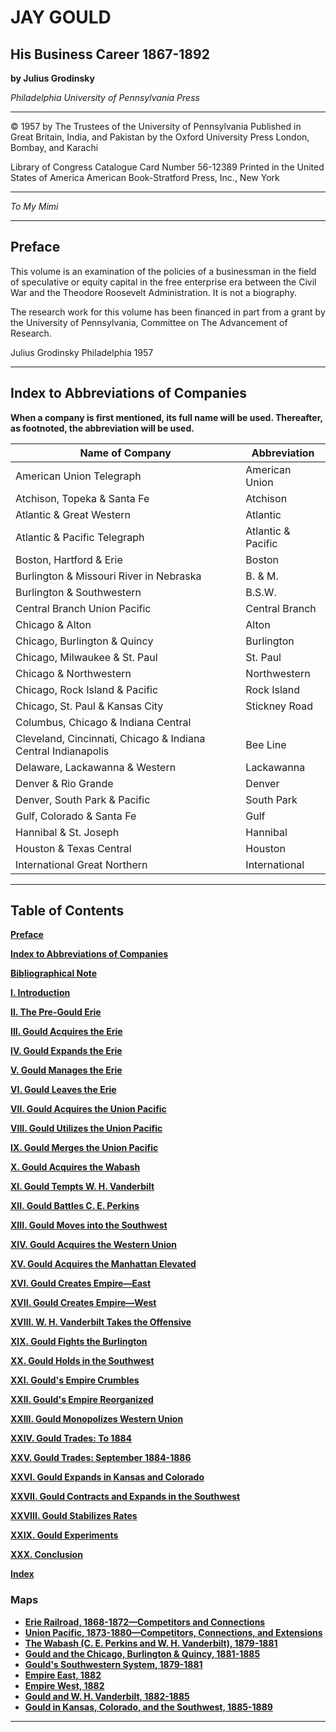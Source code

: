 # JAY GOULD
## His Business Career 1867-1892

**by Julius Grodinsky**

*Philadelphia*
*University of Pennsylvania Press*

---

© 1957 by The Trustees of the University of Pennsylvania
Published in Great Britain, India, and Pakistan by the Oxford University Press
London, Bombay, and Karachi

Library of Congress Catalogue Card Number 56-12389
Printed in the United States of America
American Book-Stratford Press, Inc., New York

---

*To My Mimi*

---

## Preface

This volume is an examination of the policies of a businessman in the field of speculative or equity capital in the free enterprise era between the Civil War and the Theodore Roosevelt Administration. It is not a biography.

The research work for this volume has been financed in part from a grant by the University of Pennsylvania, Committee on The Advancement of Research.

Julius Grodinsky
Philadelphia
1957

---

## Index to Abbreviations of Companies

**When a company is first mentioned, its full name will be used. Thereafter, as footnoted, the abbreviation will be used.**

| Name of Company | Abbreviation |
|----------------|--------------|
| American Union Telegraph | American Union |
| Atchison, Topeka & Santa Fe | Atchison |
| Atlantic & Great Western | Atlantic |
| Atlantic & Pacific Telegraph | Atlantic & Pacific |
| Boston, Hartford & Erie | Boston |
| Burlington & Missouri River in Nebraska | B. & M. |
| Burlington & Southwestern | B.S.W. |
| Central Branch Union Pacific | Central Branch |
| Chicago & Alton | Alton |
| Chicago, Burlington & Quincy | Burlington |
| Chicago, Milwaukee & St. Paul | St. Paul |
| Chicago & Northwestern | Northwestern |
| Chicago, Rock Island & Pacific | Rock Island |
| Chicago, St. Paul & Kansas City | Stickney Road |
| Columbus, Chicago & Indiana Central | |
| Cleveland, Cincinnati, Chicago & Indiana Central Indianapolis | Bee Line |
| Delaware, Lackawanna & Western | Lackawanna |
| Denver & Rio Grande | Denver |
| Denver, South Park & Pacific | South Park |
| Gulf, Colorado & Santa Fe | Gulf |
| Hannibal & St. Joseph | Hannibal |
| Houston & Texas Central | Houston |
| International Great Northern | International |

---

## Table of Contents

**[Preface](#preface)**

**[Index to Abbreviations of Companies](#index-to-abbreviations-of-companies)**

**[Bibliographical Note](#bibliographical-note)**

**[I. Introduction](#chapter-i---introduction)**

**[II. The Pre-Gould Erie](#chapter-ii---the-pre-gould-erie)**

**[III. Gould Acquires the Erie](#chapter-iii---gould-acquires-the-erie)**

**[IV. Gould Expands the Erie](#chapter-iv---gould-expands-the-erie)**

**[V. Gould Manages the Erie](#chapter-v---gould-manages-the-erie)**

**[VI. Gould Leaves the Erie](#chapter-vi---gould-leaves-the-erie)**

**[VII. Gould Acquires the Union Pacific](#chapter-vii---gould-acquires-the-union-pacific)**

**[VIII. Gould Utilizes the Union Pacific](#chapter-viii---gould-utilizes-the-union-pacific)**

**[IX. Gould Merges the Union Pacific](#chapter-ix---gould-merges-the-union-pacific)**

**[X. Gould Acquires the Wabash](#chapter-x---gould-acquires-the-wabash)**

**[XI. Gould Tempts W. H. Vanderbilt](#chapter-xi---gould-tempts-w.-h.-vanderbilt)**

**[XII. Gould Battles C. E. Perkins](#chapter-xii---gould-battles-c.-e.-perkins)**

**[XIII. Gould Moves into the Southwest](#chapter-xiii---gould-moves-into-the-southwest)**

**[XIV. Gould Acquires the Western Union](#chapter-xiv---gould-acquires-the-western-union)**

**[XV. Gould Acquires the Manhattan Elevated](#chapter-xv---gould-acquires-the-manhattan-elevated)**

**[XVI. Gould Creates Empire—East](#chapter-xvi---gould-creates-empire-east)**

**[XVII. Gould Creates Empire—West](#chapter-xvii---gould-creates-empire-west)**

**[XVIII. W. H. Vanderbilt Takes the Offensive](#chapter-xviii---w.-h.-vanderbilt-takes-the-offensive)**

**[XIX. Gould Fights the Burlington](#chapter-xix---gould-fights-the-burlington)**

**[XX. Gould Holds in the Southwest](#chapter-xx---gould-holds-in-the-southwest)**

**[XXI. Gould's Empire Crumbles](#chapter-xxi---goulds-empire-crumbles)**

**[XXII. Gould's Empire Reorganized](#chapter-xxii---goulds-empire-reorganized)**

**[XXIII. Gould Monopolizes Western Union](#chapter-xxiii---gould-monopolizes-western-union)**

**[XXIV. Gould Trades: To 1884](#chapter-xxiv---gould-trades-to-1884)**

**[XXV. Gould Trades: September 1884-1886](#chapter-xxv---gould-trades-september-1884-1886)**

**[XXVI. Gould Expands in Kansas and Colorado](#chapter-xxvi---gould-expands-in-kansas-and-colorado)**

**[XXVII. Gould Contracts and Expands in the Southwest](#chapter-xxvii---gould-contracts-and-expands-in-the-southwest)**

**[XXVIII. Gould Stabilizes Rates](#chapter-xxviii---gould-stabilizes-rates)**

**[XXIX. Gould Experiments](#chapter-xxix---gould-experiments)**

**[XXX. Conclusion](#chapter-xxx---conclusion)**

**[Index](#index)**

### Maps

- **[Erie Railroad, 1868-1872—Competitors and Connections](#erie-railroad-1868-1872competitors-and-connections)**
- **[Union Pacific, 1873-1880—Competitors, Connections, and Extensions](#union-pacific-1873-1880competitors-connections-and-extensions)**
- **[The Wabash (C. E. Perkins and W. H. Vanderbilt), 1879-1881](#the-wabash-c.-e.-perkins-and-w.-h.-vanderbilt-1879-1881)**
- **[Gould and the Chicago, Burlington & Quincy, 1881-1885](#gould-and-the-chicago-burlington--quincy-1881-1885)**
- **[Gould's Southwestern System, 1879-1881](#goulds-southwestern-system-1879-1881)**
- **[Empire East, 1882](#empire-east-1882)**
- **[Empire West, 1882](#empire-west-1882)**
- **[Gould and W. H. Vanderbilt, 1882-1885](#gould-and-w.-h.-vanderbilt-1882-1885)**
- **[Gould in Kansas, Colorado, and the Southwest, 1885-1889](#gould-in-kansas-colorado-and-the-southwest-1885-1889)**

---
